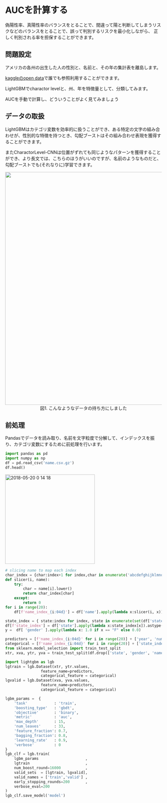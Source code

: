 # AUCを計算する

偽陽性率、真陽性率のバランスをとることで、間違って陽と判断してしまうリスクなどのバランスをとることで、誤って判別するリスクを最小化しながら、
正しく判別される率を担保することができます。  


## 問題設定
アメリカの各州の出生した人の性別と、名前と、その年の集計表を離島します。  

[kaggleのopen data](https://www.kaggle.com/datagov/usa-names/data)で誰でも参照利用することができます。  

LightGBMでcharactor levelと、州、年を特徴量として、分類してみます。  

AUCを手動で計算し、どういうことがよく見てみましょう  

## データの取扱　　
LightGBMはカテゴリ変数を効率的に扱うことができ、ある特定の文字の組み合わせが、性別的な特徴を持つとき、勾配ブーストはその組み合わせ表現を獲得することができます。  

またCharactorLevel-CNNは位置がずれても同じようなパターンを獲得することができ、より長文では、こちらのほうがいいのですが、名前のようなものだと、勾配ブーストでも(それなりに)学習できます。  

<div align="center">
  <img width="750px" src="https://user-images.githubusercontent.com/4949982/40270042-b09aa9d6-5bc1-11e8-89e0-0e110d62bd93.png">
</div>
<div align="center"> 図1. こんなようなデータの持ち方にしました </div>

## 前処理
Pandasでデータを読み取り、名前を文字粒度で分解して、インデックスを振り、カテゴリ変数にするために前処理を行います。  

```python
import pandas as pd
import numpy as np
df = pd.read_csv('name.csv.gz')
df.head()
```
<img width="288" alt="2018-05-20 0 14 18" src="https://user-images.githubusercontent.com/4949982/40270126-c8b1163a-5bc2-11e8-96fe-4916c3a6712d.png">

```python
# slicing name to map each index
char_index = {char:index+1 for index,char in enumerate('abcdefghijklmnopqrsutvwxyz')}
def slicer(i, name):
    try:
        char = name[i].lower()
        return char_index[char]
    except:
        return 0
for i in range(20):
    df[f'name_index_{i:04d}'] = df['name'].apply(lambda x:slicer(i, x)).astype(np.int16)
```

```python
state_index = { state:index for index, state in enumerate(set(df['state'].tolist())) }
df[f'state_index'] = df['state'].apply(lambda x:state_index[x]).astype(np.int16)
y =  df[ 'gender' ].apply(lambda x: 1.0 if x == "F" else 0.0)

predictors = [f'name_index_{i:04d}' for i in range(20)] + ['year', 'number', 'state_index']
categorical = [f'name_index_{i:04d}' for i in range(20)] + ['state_index']
from sklearn.model_selection import train_test_split
xtr, xva, ytr, yva = train_test_split(df.drop(['state', 'gender', 'name'], axis=1), y, test_size=0.10, random_state=23)

import lightgbm as lgb
lgtrain = lgb.Dataset(xtr, ytr.values,
                feature_name=predictors,
                categorical_feature = categorical)
lgvalid = lgb.Dataset(xva, yva.values,
                feature_name=predictors,
                categorical_feature = categorical)
```

```python
lgbm_params =  {
    'task'            : 'train',
    'boosting_type'   : 'gbdt',
    'objective'       : 'binary',
    'metric'          : 'auc',
    'max_depth'       : 15,
    'num_leaves'      : 33,
    'feature_fraction': 0.7,
    'bagging_fraction': 0.8,
    'learning_rate'   : 0.9,
    'verbose'         : 0
}  
lgb_clf = lgb.train(
    lgbm_params                     ,
    lgtrain                         ,
    num_boost_round=16000           ,
    valid_sets  = [lgtrain, lgvalid],
    valid_names = ['train','valid'] ,
    early_stopping_rounds=200       ,
    verbose_eval=200
)
lgb_clf.save_model('model')
```

